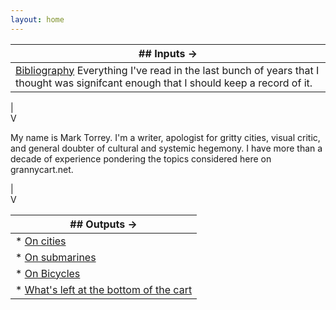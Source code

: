 ```yaml
---
layout: home
---
```


[//]: # (A test comment before main body text.)


| ## Inputs ->                                                                 |
|------------------------------------------------------------------------------|
| [Bibliography](http://grannycart.net/bibliography/) Everything I've read in the last bunch of years that I thought was signifcant enough that I should keep a record of it. |


|  
V  

My name is Mark Torrey. I'm a writer, apologist for gritty cities,
visual critic, and general doubter of cultural and systemic hegemony.
I have more than a decade of experience pondering the topics
considered here on grannycart.net.

|  
V  
 
 | ## Outputs ->                                                        |
 |----------------------------------------------------------------------|
 | * [On cities](cities/cities.md)                                      |
 | * [On submarines](submarines.md)                                     |
 | * [On Bicycles](bicycles/bicycles.md)                                |
 | * [What's left at the bottom of the cart](junk-drawer/junkdrawer.md) |
	     


